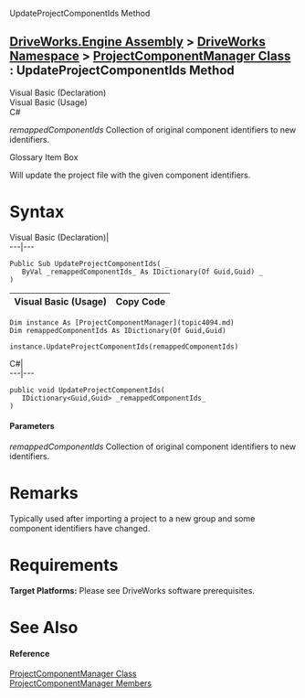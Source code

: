 UpdateProjectComponentIds Method   
  
[DriveWorks.Engine Assembly](topic2156.md) > [DriveWorks Namespace](topic2159.md) > [ProjectComponentManager Class](topic4094.md) : UpdateProjectComponentIds Method  
---  
  
Visual Basic (Declaration)    
Visual Basic (Usage)    
C# 

_remappedComponentIds_
    Collection of original component identifiers to new identifiers.

Glossary Item Box

Will update the project file with the given component identifiers. 

# Syntax

Visual Basic (Declaration)|   
---|---  
      
    
    Public Sub UpdateProjectComponentIds( _
       ByVal _remappedComponentIds_ As IDictionary(Of Guid,Guid) _
    )   
  
Visual Basic (Usage)| Copy Code  
---|---  
      
    
    Dim instance As [ProjectComponentManager](topic4094.md)
    Dim remappedComponentIds As IDictionary(Of Guid,Guid)
     
    instance.UpdateProjectComponentIds(remappedComponentIds)  
  
C#|   
---|---  
      
    
    public void UpdateProjectComponentIds( 
       IDictionary<Guid,Guid> _remappedComponentIds_
    )  
  
#### Parameters

 _remappedComponentIds_
    Collection of original component identifiers to new identifiers.

# Remarks

Typically used after importing a project to a new group and some component identifiers have changed.

# Requirements

**Target Platforms:** Please see DriveWorks software prerequisites.

# See Also

#### Reference

[ProjectComponentManager Class](topic4094.md)   
[ProjectComponentManager Members](topic4095.md)


